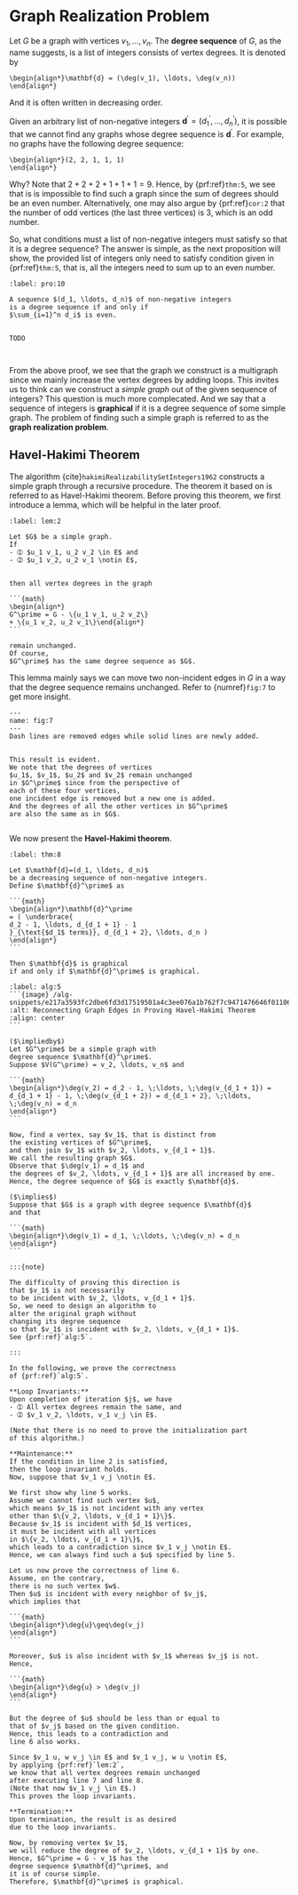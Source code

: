 
```{index} degree sequence
```
# Graph Realization Problem

Let $G$ be a graph with vertices $v_1, \ldots, v_n$.
The **degree sequence** of $G$,
as the name suggests,
is a list of integers consists of vertex degrees.
It is denoted by

```{math}
\begin{align*}\mathbf{d} = (\deg(v_1), \ldots, \deg(v_n))
\end{align*}
```

And it is often written in decreasing order.

Given an arbitrary list of non-negative integers
$\mathbf{d}^\prime = (d_1^\prime, \ldots, d_n^\prime)$,
it is possible that
we cannot find any graphs whose degree sequence
is $\mathbf{d}^\prime$.
For example, no graphs have the following degree sequence:

```{math}
\begin{align*}(2, 2, 1, 1, 1)
\end{align*}
```

Why? Note that $2+2+2+1+1+1 = 9$.
Hence, by {prf:ref}`thm:5`, we see that is is impossible to
find such a graph since the sum of degrees should be an even number.
Alternatively, one may also argue by {prf:ref}`cor:2`
that the number of odd vertices (the last three vertices)
is 3, which is an odd number.

So, what conditions must a list of non-negative integers
must satisfy so that it is a degree sequence?
The answer is simple,
as the next proposition will show,
the provided list of integers only need to satisfy
condition given in {prf:ref}`thm:5`, that is,
all the integers need to sum up to an even number.


````{prf:proposition}
:label: pro:10

A sequence $(d_1, \ldots, d_n)$ of non-negative integers
is a degree sequence if and only if
$\sum_{i=1}^n d_i$ is even.

````

````{prf:proof}

TODO

````

```{index} graphical degree sequence
```

```{index} graph realization problem
```

From the above proof, we see that
the graph we construct is a multigraph
since we mainly increase the vertex degrees by adding loops.
This invites us to think can we
construct a *simple graph*
out of the given sequence of integers?
This question is much more complecated.
And we say that a sequence of integers
is **graphical**
if it is a degree sequence of some simple graph.
The problem of finding such a simple graph
is referred to as
the **graph realization problem**.


## Havel-Hakimi Theorem

The algorithm {cite}`hakimiRealizabilitySetIntegers1962`
constructs a simple graph
through a recursive procedure.
The theorem it based on is referred to
as Havel-Hakimi theorem.
Before proving this theorem,
we first introduce a lemma,
which will be helpful in the later proof.


````{prf:lemma}
:label: lem:2

Let $G$ be a simple graph.
If
- ➀ $u_1 v_1, u_2 v_2 \in E$ and
- ➁ $u_1 v_2, u_2 v_1 \notin E$,


then all vertex degrees in the graph

```{math}
\begin{align*}
G^\prime = G - \{u_1 v_1, u_2 v_2\}
+ \{u_1 v_2, u_2 v_1\}\end{align*}
```

remain unchanged.
Of course,
$G^\prime$ has the same degree sequence as $G$.

````

This lemma mainly says we can move two
non-incident edges in $G$ in a way that
the degree sequence remains unchanged.
Refer to {numref}`fig:7` to get more insight.


```{figure} /figures/g-007.png
---
name: fig:7
---
Dash lines are removed edges while solid lines are newly added.

```

````{prf:proof}

This result is evident.
We note that the degrees of vertices
$u_1$, $v_1$, $u_2$ and $v_2$ remain unchanged
in $G^\prime$ since from the perspective of
each of these four vertices,
one incident edge is removed but a new one is added.
And the degrees of all the other vertices in $G^\prime$
are also the same as in $G$.

````

```{index} Havel-Hakimi theorem
```

We now present
the **Havel-Hakimi theorem**.


````{prf:theorem} Havel-Hakimi
:label: thm:8

Let $\mathbf{d}=(d_1, \ldots, d_n)$
be a decreasing sequence of non-negative integers.
Define $\mathbf{d}^\prime$ as

```{math}
\begin{align*}\mathbf{d}^\prime
= ( \underbrace{
d_2 - 1, \ldots, d_{d_1 + 1} - 1
}_{\text{$d_1$ terms}}, d_{d_1 + 2}, \ldots, d_n )
\end{align*}
```

Then $\mathbf{d}$ is graphical
if and only if $\mathbf{d}^\prime$ is graphical.

````

````{prf:algorithm} Reconnecting Graph Edges in Proving Havel-Hakimi Theorem
:label: alg:5
```{image} /alg-snippets/e217a3593fc2dbe6fd3d17519501a4c3ee076a1b762f7c9471476646f011061a.png
:alt: Reconnecting Graph Edges in Proving Havel-Hakimi Theorem
:align: center
```
````

````{prf:proof}
($\impliedby$)
Let $G^\prime$ be a simple graph with
degree sequence $\mathbf{d}^\prime$.
Suppose $V(G^\prime) = v_2, \ldots, v_n$ and

```{math}
\begin{align*}\deg(v_2) = d_2 - 1, \;\ldots, \;\deg(v_{d_1 + 1}) = d_{d_1 + 1} - 1, \;\deg(v_{d_1 + 2}) = d_{d_1 + 2}, \;\ldots, \;\deg(v_n) = d_n
\end{align*}
```

Now, find a vertex, say $v_1$, that is distinct from
the existing vertices of $G^\prime$,
and then join $v_1$ with $v_2, \ldots, v_{d_1 + 1}$.
We call the resulting graph $G$.
Observe that $\deg(v_1) = d_1$ and
the degrees of $v_2, \ldots, v_{d_1 + 1}$ are all increased by one.
Hence, the degree sequence of $G$ is exactly $\mathbf{d}$.

($\implies$)
Suppose that $G$ is a graph with degree sequence $\mathbf{d}$
and that

```{math}
\begin{align*}\deg(v_1) = d_1, \;\ldots, \;\deg(v_n) = d_n
\end{align*}
```

:::{note}

The difficulty of proving this direction is
that $v_1$ is not necessarily
to be incident with	$v_2, \ldots, v_{d_1 + 1}$.
So, we need to design an algorithm to
alter the original graph without
changing its degree sequence
so that $v_1$ is incident with $v_2, \ldots, v_{d_1 + 1}$.
See {prf:ref}`alg:5`.

:::

In the following, we prove the correctness
of {prf:ref}`alg:5`.

**Loop Invariants:**
Upon completion of iteration $j$, we have
- ➀ All vertex degrees remain the same, and
- ➁ $v_1 v_2, \ldots, v_1 v_j \in E$.

(Note that there is no need to prove the initialization part
of this algorithm.)

**Maintenance:**
If the condition in line 2 is satisfied,
then the loop invariant holds.
Now, suppose that $v_1 v_j \notin E$.

We first show why line 5 works.
Assume we cannot find such vertex $u$,
which means $v_1$ is not incident with any vertex
other than $\{v_2, \ldots, v_{d_1 + 1}\}$.
Because $v_1$ is incident with $d_1$ vertices,
it must be incident with all vertices
in $\{v_2, \ldots, v_{d_1 + 1}\}$,
which leads to a contradiction since $v_1 v_j \notin E$.
Hence, we can always find such a $u$ specified by line 5.

Let us now prove the correctness of line 6.
Assume, on the contrary,
there is no such vertex $w$.
Then $u$ is incident with every neighbor of $v_j$,
which implies that

```{math}
\begin{align*}\deg{u}\geq\deg(v_j)
\end{align*}
```

Moreover, $u$ is also incident with $v_1$ whereas $v_j$ is not.
Hence,

```{math}
\begin{align*}\deg{u} > \deg(v_j)
\end{align*}
```

But the degree of $u$ should be less than or equal to
that of $v_j$ based on the given condition.
Hence, this leads to a contradiction and
line 6 also works.

Since $v_1 u, w v_j \in E$ and $v_1 v_j, w u \notin E$,
by applying {prf:ref}`lem:2`,
we know that all vertex degrees remain unchanged
after executing line 7 and line 8.
(Note that now $v_1 v_j \in E$.)
This proves the loop invariants.

**Termination:**
Upon termination, the result is as desired
due to the loop invariants.

Now, by removing vertex $v_1$,
we will reduce the degree of $v_2, \ldots, v_{d_1 + 1}$ by one.
Hence, $G^\prime = G - v_1$ has the
degree sequence $\mathbf{d}^\prime$, and
it is of course simple.
Therefore, $\mathbf{d}^\prime$ is graphical.

````

